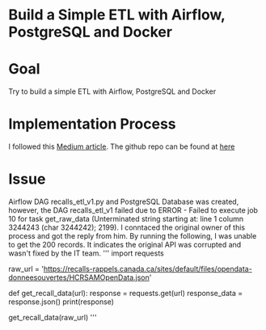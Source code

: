 
# Build a Simple ETL with Airflow, PostgreSQL and Docker

# Goal
Try to build a simple ETL with Airflow, PostgreSQL and Docker

# Implementation Process
I followed this [Medium article](https://intuitivedataguide.medium.com/building-a-simple-etl-with-airflow-postgresql-and-docker-a2b1a2b202ec).
The github repo can be found at [here](https://github.com/sevkw/airflow-etl/tree/master)

# Issue
Airflow DAG recalls_etl_v1.py and PostgreSQL Database was created, however, the DAG recalls_etl_v1 failed due to ERROR - Failed to execute job 10 for task get_raw_data (Unterminated string starting at: line 1 column 3244243 (char 3244242); 2199).
I conntaced the original owner of this process and got the reply from him. By running the following, I was unable to get the 200 records. It indicates the original API was corrupted and wasn't fixed by the IT team.
'''
import requests

raw_url = 'https://recalls-rappels.canada.ca/sites/default/files/opendata-donneesouvertes/HCRSAMOpenData.json'

def get_recall_data(url):
    response = requests.get(url)
    response_data = response.json()
    print(response)

get_recall_data(raw_url)
'''
